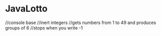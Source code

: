 # JavaLotto
//console base 
//inert integers
//gets numbers from 1 to 49 and produces groups of 6
//stops when you write -1
